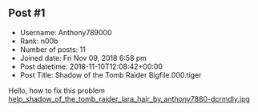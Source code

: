 ## Post #1
- Username: Anthony789000
- Rank: n00b
- Number of posts: 11
- Joined date: Fri Nov 09, 2018 6:58 pm
- Post datetime: 2018-11-10T12:08:42+00:00
- Post Title: Shadow of the Tomb Raider Bigfile.000.tiger

Hello, how to fix this problem
[help_shadow_of_the_tomb_raider_lara_hair_by_anthony7880-dcrmdly.jpg](https://xentaxbackup.github.io/file/15149_help_shadow_of_the_tomb_raider_lara_hair_by_anthony7880-dcrmdly.jpg)
